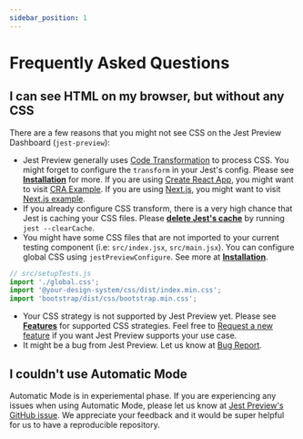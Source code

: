 ```yaml
---
sidebar_position: 1
---
```


# Frequently Asked Questions

## I can see HTML on my browser, but without any CSS

There are a few reasons that you might not see CSS on the Jest Preview Dashboard (`jest-preview`):

- Jest Preview generally uses [Code Transformation](https://jestjs.io/docs/code-transformation) to process CSS. You might forget to configure the `transform` in your Jest's config. Please see [**Installation**](/docs/getting-started/installation) for more. If you are using [Create React App](https://create-react-app.dev/), you might want to visit [CRA Example](/docs/examples/create-react-app). If you are using [Next.js](https://nextjs.org/), you might want to visit [Next.js example](/docs/examples/next-rust).
- If you already configure CSS transform, there is a very high chance that Jest is caching your CSS files. Please [**delete Jest's cache**](https://jestjs.io/docs/cli#--clearcache) by running `jest --clearCache`.
- You might have some CSS files that are not imported to your current testing component (i.e: `src/index.jsx`, `src/main.jsx`). You can configure global CSS using `jestPreviewConfigure`. See more at [**Installation**](/docs/getting-started/installation#4-optional-configure-global-css).

```js
// src/setupTests.js
import './global.css';
import '@your-design-system/css/dist/index.min.css';
import 'bootstrap/dist/css/bootstrap.min.css';
```

- Your CSS strategy is not supported by Jest Preview yet. Please see [**Features**](/docs/getting-started/features) for supported CSS strategies. Feel free to [Request a new feature](https://github.com/nvh95/jest-preview/issues/new?assignees=&labels=&template=feature_request.md&title=) if you want Jest Preview supports your use case.
- It might be a bug from Jest Preview. Let us know at [Bug Report](https://github.com/nvh95/jest-preview/issues/new?assignees=&labels=&template=bug_report.md&title=).

## I couldn't use Automatic Mode

Automatic Mode is in experiemental phase. If you are experiencing any issues when using Automatic Mode, please let us know at [Jest Preview's GitHub issue](https://github.com/nvh95/jest-preview/issues/new?assignees=&labels=&template=bug_report.md&title=). We appreciate your feedback and it would be super helpful for us to have a reproducible repository.
